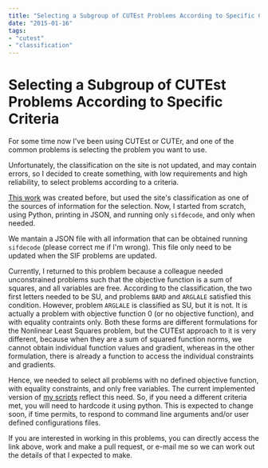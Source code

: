 ```yaml
---
title: "Selecting a Subgroup of CUTEst Problems According to Specific Criteria"
date: "2015-01-16"
tags:
- "cutest"
- "classification"
---
```


# Selecting a Subgroup of CUTEst Problems According to Specific Criteria

For some time now I've been using CUTEst or CUTEr,
and one of the common problems is selecting the problem you
want to use.

Unfortunately, the classification on the site is not updated,
and may contain errors, so I decided to create something,
with low requirements and high reliability, to select problems
according to a criteria.

[This work](https://github.com/abelsiqueira/cute-problem-chooser)
was created before, but used the site's classification as one
of the sources of information for the selection.
Now, I started from scratch, using Python, printing in JSON,
and running only `sifdecode`, and only when needed.

We mantain a JSON file with all information that can be obtained
running `sifdecode` (please correct me if I'm wrong).
This file only need to be updated when the SIF problems are updated.

Currently, I returned to this problem because a colleague needed
unconstrained problems such that the objective function is a sum of
squares, and all variables are free.
According to the classification, the two first letters needed to be
SU, and problems `BARD` and `ARGLALE` satisfied this condition.
However, problem `ARGLALE` is classified as SU, but it is not.
It is actually a problem with objective function 0 (or no objective
function), and with equality contraints only.
Both these forms are different formulations for the Nonlinear Least Squares
problem, but the CUTEst approach to it is very different, because
when they are a sum of squared function norms, we cannot obtain individual
function values and gradient, whereas in the other formulation,
there is already a function to access the individual constraints and gradients.

Hence, we needed to select all problems with no defined objective function,
with equality constraints, and only free variables.
The current implemented version of
[my scripts](https://github.com/abelsiqueira/cute-problem-chooser)
reflect this need.
So, if you need a different criteria met, you will need to hardcode it
using python. This is expected to change soon, if time permits,
to respond to command line arguments and/or user defined configurations
files.

If you are interested in working in this problems,
you can directly access the link above, work and make a pull request,
or e-mail me so we can work out the details of that I expected to make.
